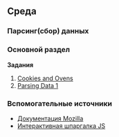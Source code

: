 ## Среда

### Парсинг(сбор) данных
### Основной раздел

**Задания**
1. [Cookies and Ovens](../../../../cookies-and-ovens-challenge)
2. [Parsing Data 1](../../../../parsing-data-1-csv-in-csv-out-challenge)

### Вспомогательные источники

- [Документация Mozilla](https://developer.mozilla.org/ru/docs/Web/JavaScript)
- [Интерактивная шпаргалка JS](https://htmlcheatsheet.com/js)
